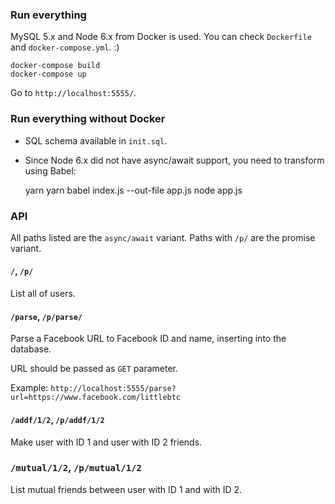 ### Run everything

MySQL 5.x and Node 6.x from Docker is used. You can check `Dockerfile` and `docker-compose.yml`. :)

    docker-compose build
    docker-compose up

Go to `http://localhost:5555/`.


### Run everything without Docker

* SQL schema available in `init.sql`.

* Since Node 6.x did not have async/await support, you need to transform using Babel:

    yarn
    yarn babel index.js --out-file app.js
    node app.js


### API

All paths listed are the `async/await` variant. Paths with `/p/` are the promise variant.

#### `/`, `/p/`

List all of users.

#### `/parse`, `/p/parse/`

Parse a Facebook URL to Facebook ID and name, inserting into the database.

URL should be passed as `GET` parameter.

Example: `http://localhost:5555/parse?url=https://www.facebook.com/littlebtc`

#### `/addf/1/2`, `/p/addf/1/2`

Make user with ID 1 and user with ID 2 friends.

### `/mutual/1/2`, `/p/mutual/1/2`

List mutual friends between user with ID 1 and with ID 2.
